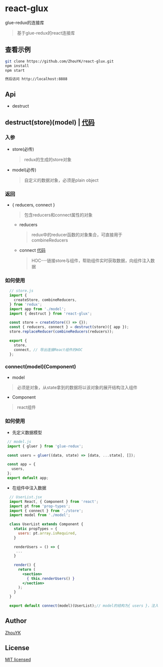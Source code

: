 # react-glux

glue-redux的连接库
> 基于glue-redux的react连接库

## 查看示例
```bash
git clone https://github.com/ZhouYK/react-glux.git
npm install
npm start

然后访问 http://localhost:8888
```

## Api
* destruct

## destruct(store)(model) | [代码](https://github.com/ZhouYK/react-glux/blob/master/example/configStore.js)

### 入参
- store(必传)
  > redux的生成的store对象
- model(必传)
  > 自定义的数据对象，必须是plain object
  
### 返回
- { reducers, connect }
  > 包含reducers和connect属性的对象
  
   - reducers
      > redux中的reducer函数的对象集合，可直接用于combineReducers
   - connect [代码](https://github.com/ZhouYK/react-glux/blob/master/example/App/UserList.jsx)
      > HOC---链接store与组件，帮助组件实时获取数据，向组件注入数据

### 如何使用
```js
  // store.js
  import {
    createStore, combineReducers,
  } from 'redux';
  import app from './model';
  import { destruct } from 'react-glux';
  
  const store = createStore(() => {});
  const { reducers, connect } = destruct(store)({ app });
  store.replaceReducer(combineReducers(reducers));
  
  export {
    store,
    connect, // 导出连接React组件的HOC
  };

```
### connect(model)(Component)
* model
> 必须是对象，从state拿到的数据将以该对象的展开结构注入组件

* Component
> react组件

### 如何使用

* 先定义数据模型

```js
 // model.js
 import { gluer } from 'glue-redux';
 
 const users = gluer((data, state) => [data, ...state], []);
 
 const app = {
   users,
 };
 export default app;

```

* 在组件中注入数据

```jsx
  // UserList.jsx
  import React, { Component } from 'react';
  import pt from 'prop-types';
  import { connect } from './store';
  import model from './model';
  
  class UserList extends Component {
    static propTypes = {
      users: pt.array.isRequired,
    }
  
    renderUsers = () => {
     ...
    }
  
    render() {
      return (
        <section>
          { this.renderUsers() }
        </section>
      );
    }
  }
  
  export default connect(model)(UserList);// model的结构为{ users }，注入组件的属性则为this.props.users

```
## Author
[ZhouYK](https://github.com/ZhouYK)

## License
[MIT licensed](https://github.com/ZhouYK/react-glux/blob/master/LICENSE) 
